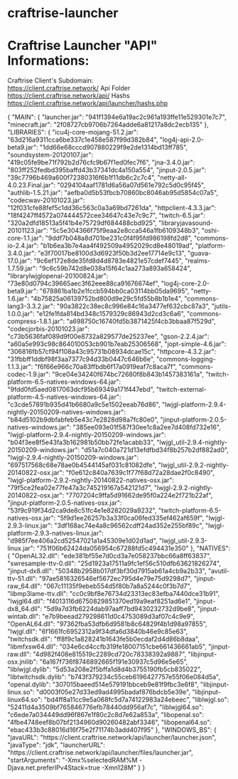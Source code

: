 # craftrise-launcher

# Craftrise Launcher "API" Informations:<br>
Craftrise Client's Subdomain:<br>
https://client.craftrise.network/
Api Folder<br>
https://client.craftrise.network/api/
Hashs<br>
https://client.craftrise.network/api/launcher/hashs.php



{
    "MAIN": {
        "launcher.jar": "941f1394e6a19ac2c961a193ffe11e529301e7c7",
        "minecraft.jar": "2f08727cb9706b7264adde6a81217a8dc2ecb135"
    },
    "LIBRARIES": {
        "icu4j-core-mojang-51.2.jar": "63d216a9311cca6be337c1e458e587f99d382b84",
        "log4j-api-2.0-beta9.jar": "1dd66e68cccd907880229f9e2de1314bd13ff785",
        "soundsystem-20120107.jar": "419c05fe9be71f792b2d76cfc9b67f1ed0fec7f6",
        "jna-3.4.0.jar": "803ff252fedbd395baffd43b37341dc4a150a554",
        "jinput-2.0.5.jar": "39c7796b469a600f72380316f6b1f11db6c2c7c4",
        "netty-all-4.0.23.Final.jar": "0294104aaf1781d6a56a07d561e792c5d0c95f45",
        "authlib-1.5.21.jar": "aefba0d5b53fbcb70860bc8046ab95d5854c07a5",
        "codecwav-20101023.jar": "12f031cfe88fef5c1dd36c563c0a3a69bd7261da",
        "httpclient-4.3.3.jar": "18f4247ff4572a074444572cee34647c43e7c9c7",
        "twitch-6.5.jar": "320a2dfd18513a5f41b4e75729df684488cbd925",
        "libraryjavasound-20101123.jar": "5c5e304366f75f9eaa2e8cca546a1fb6109348b3",
        "oshi-core-1.1.jar": "9ddf7b048a8d701be231c0f4f95fd986198fd2d8",
        "commons-io-2.4.jar": "b1b6ea3b7e4aa4f492509a4952029cd8e48019ad",
        "platform-3.4.0.jar": "e3f70017be8100d3d6923f50b3d2ee17714e9c13",
        "guava-17.0.jar": "9c6ef172e8de35fd8d4d8783e4821e57cdef7445",
        "realms-1.7.59.jar": "9c6c59b742d8e038a15f64c1aa273a893a658424",
        "librarylwjglopenal-20100824.jar": "73e80d0794c39665aec3f62eee88ca91676674ef",
        "log4j-core-2.0-beta9.jar": "678861ba1b2e1fccb594bb0ca03114bb05da9695",
        "netty-1.6.jar": "4b75825a06139752bd800d9e29c5fd55b8b1b1e4",
        "commons-lang3-3.3.2.jar": "90a3822c38ec8c996e84c16a3477ef632cbc87a3",
        "jutils-1.0.0.jar": "e12fe1fda814bd348c1579329c86943d2cd3c6a6",
        "commons-compress-1.8.1.jar": "a698750c16740fd5b3871425f4cb3bbaa87f529d",
        "codecjorbis-20101023.jar": "c73b5636faf089d9f00e8732a829577de25237ee",
        "gson-2.2.4.jar": "a60a5e993c98c864010053cb901b7eab25306568",
        "jopt-simple-4.6.jar": "306816fb57cf94f108a43c95731b08934dcae15c",
        "httpcore-4.3.2.jar": "31fbbff1ddbf98f3aa7377c94d33b0447c646b6e",
        "commons-logging-1.1.3.jar": "f6f66e966c70a83ffbdb6f17a0919eaf7c8aca7f",
        "commons-codec-1.9.jar": "9ce04e34240f674bc72680f8b843b1457383161a",
        "twitch-platform-6.5-natives-windows-64.jar": "9fdd0fd5aed0817063dcf95b69349a171f447ebd",
        "twitch-external-platform-4.5-natives-windows-64.jar": "c3cde57891b935d41b6680a9c5e1502eeab76d86",
        "lwjgl-platform-2.9.4-nightly-20150209-natives-windows.jar": "b84d5102b9dbfabfeb5e43c7e2828d98a7fc80e0",
        "jinput-platform-2.0.5-natives-windows.jar": "385ee093e01f587f30ee1c8a2ee7d408fd732e16",
        "lwjgl-platform-2.9.4-nightly-20150209-windows.jar": "b04f3ee8f5e43fa3b162981b50bb72fe1acabb33",
        "lwjgl_util-2.9.4-nightly-20150209-windows.jar": "d51a7c040a721d13efdfbd34f8b257b2df882ad0",
        "lwjgl-2.9.4-nightly-20150209-windows.jar": "697517568c68e78ae0b4544145af031c81082dfe",
        "lwjgl_util-2.9.2-nightly-20140822-osx.jar": "f0e612c840a7639c1f77f68d72a28dae2f0c8490",
        "lwjgl-platform-2.9.2-nightly-20140822-natives-osx.jar": "79f5ce2fea02e77fe47a3c745219167a542121d7",
        "lwjgl-2.9.2-nightly-20140822-osx.jar": "7707204c9ffa5d91662de95f0a224e2f721b22af",
        "jinput-platform-2.0.5-natives-osx.jar": "53f9c919f34d2ca9de8c51fc4e1e8282029a9232",
        "twitch-platform-6.5-natives-osx.jar": "5f9d1ee26257b3a33f0ca06fed335ef462af659f",
        "lwjgl-2.9.3-linux.jar": "3df168ac74e4a8c96562cdff24ad352e255bf89c",
        "lwjgl-platform-2.9.3-natives-linux.jar": "d985f7ee406a2cd52547021a1a45309e1d02d1ad",
        "lwjgl_util-2.9.3-linux.jar": "751f06b62424da056954c67288fd5c494431e350"
    },
    "NATIVES": {
        "OpenAL32.dll": "ede381bf55e7d0cd3a7e058237bbc66a8ff63837",
        "swresample-ttv-0.dll": "25d1923a17511a9fc1ef56c510dfb63621826274",
        "jinput-dx8.dll": "50348b2958b017df3bf30d7915ab61a4cb9a2b33",
        "avutil-ttv-51.dll": "97ae5816326546ef5672ec795d4e79e75d9298d7",
        "jinput-raw_64.dll": "067c11135f9ebeb554d5f80b7a8a5244c0f3b7d7",
        "libmp3lame-ttv.dll": "cc0c9bf8e76734d23313ec83efba7440dce31b91",
        "lwjgl64.dll": "f4013116d6750829851370ed19a9eaf8251ad6e1",
        "jinput-dx8_64.dll": "5d9a7d3fb6224dab97aaff7bd9430232732d9be8",
        "jinput-wintab.dll": "e7b9beead279298611d0c4753089d3af07c4c9e9",
        "OpenAL64.dll": "97362fba53dfb6d9581b8c64829f4b1d98a97855",
        "lwjgl.dll": "6f1661fc6952312a9f34dfa6d3840b46e9c85e63",
        "twitchsdk.dll": "ff8f9c1a828241b1643fe5b0ecdaf2d4d86b8daa",
        "libmfxsw64.dll": "034e6cd4ccfb319fe18007151cbe661436661ab5",
        "jinput-raw.dll": "4d982f408e815519c2289cd720c78338392a9887",
        "libjinput-osx.jnilib": "6a167f736f8746892665f191e30937c5d96e5e65",
        "liblwjgl.dylib": "5d53a208e2f5bffa1d8d4b3755190fb5cb835022",
        "libtwitchsdk.dylib": "b743f379234c55ceb6196427757e55f06e084d5a",
        "openal.dylib": "307015baeed514e579191bbceb9e81f9fbc3e6f8",
        "libjinput-linux.so": "d0003f05e27d33ed9ad4995badaf876bdcb5e39e",
        "libjinput-linux64.so": "bd4ff8a11cc9e5a068fc5d7a74122983a24ebeec",
        "liblwjgl.so": "52411d4a3509bf765846776efb78440dd956af7c",
        "liblwjgl64.so": "c6ede7a034449dd96f867e1f80c2c8d7e62a853a",
        "libopenal.so": "4fbe4748eef8b07bf2134960d90260482abf3346",
        "libopenal64.so": "ebac433b3c88016d16f75e2f71174b3add407f95"
    },
    "WINDOWS_BS": {
        "javaURL": "https:\/\/client.craftrise.network\/api\/launcher\/launcher.json",
        "javaType": "jdk",
        "launcherURL": "https:\/\/client.craftrise.network\/api\/launcher\/files\/launcher.jar",
        "startArguments": "-Xmx%selectedRAM%M -Djava.net.preferIPv4Stack=true -Xmn128M"
    }
}
